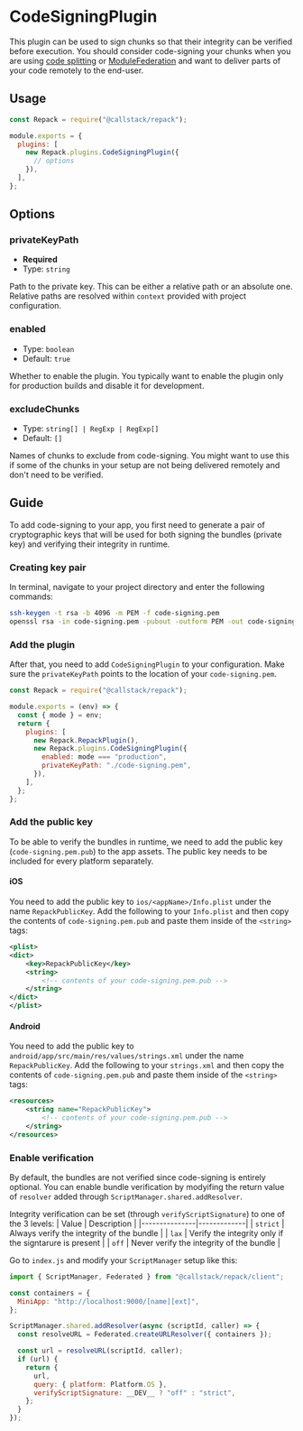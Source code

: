 # CodeSigningPlugin

This plugin can be used to sign chunks so that their integrity can be verified before execution. You should consider code-signing your chunks when you are using [code splitting](/docs/features/code-splitting) or [ModuleFederation](/docs/features/module-federation) and want to deliver parts of your code remotely to the end-user.

## Usage

```js title="rspack.config.cjs"
const Repack = require("@callstack/repack");

module.exports = {
  plugins: [
    new Repack.plugins.CodeSigningPlugin({
      // options
    }),
  ],
};
```

## Options

### privateKeyPath

- **Required**
- Type: `string`

Path to the private key. This can be either a relative path or an absolute one. Relative paths are resolved within `context` provided with project configuration.

### enabled

- Type: `boolean`
- Default: `true`

Whether to enable the plugin. You typically want to enable the plugin only for production builds and disable it for development.

### excludeChunks

- Type: `string[] | RegExp | RegExp[]`
- Default: `[]`

Names of chunks to exclude from code-signing. You might want to use this if some of the chunks in your setup are not being delivered remotely and don't need to be verified.

## Guide

To add code-signing to your app, you first need to generate a pair of cryptographic keys that will be used for both signing the bundles (private key) and verifying their integrity in runtime.

### Creating key pair

In terminal, navigate to your project directory and enter the following commands:

```bash
ssh-keygen -t rsa -b 4096 -m PEM -f code-signing.pem
openssl rsa -in code-signing.pem -pubout -outform PEM -out code-signing.pem.pub
```

### Add the plugin

After that, you need to add `CodeSigningPlugin` to your configuration. Make sure the `privateKeyPath` points to the location of your `code-signing.pem`.

```js title="rspack.config.cjs" {8-11}
const Repack = require("@callstack/repack");

module.exports = (env) => {
  const { mode } = env;
  return {
    plugins: [
      new Repack.RepackPlugin(),
      new Repack.plugins.CodeSigningPlugin({
        enabled: mode === "production",
        privateKeyPath: "./code-signing.pem",
      }),
    ],
  };
};
```

### Add the public key

To be able to verify the bundles in runtime, we need to add the public key (`code-signing.pem.pub`) to the app assets. The public key needs to be included for every platform separately.

#### iOS

You need to add the public key to `ios/<appName>/Info.plist` under the name `RepackPublicKey`. Add the following to your `Info.plist` and then copy the contents of `code-signing.pem.pub` and paste them inside of the `<string>` tags:

```xml title="Info.plist"
<plist>
<dict>
	<key>RepackPublicKey</key>
	<string>
        <!-- contents of your code-signing.pem.pub -->
	</string>
</dict>
</plist>
```

#### Android

You need to add the public key to `android/app/src/main/res/values/strings.xml` under the name `RepackPublicKey`. Add the following to your `strings.xml` and then copy the contents of `code-signing.pem.pub` and paste them inside of the `<string>` tags:

```xml title="strings.xml"
<resources>
	<string name="RepackPublicKey">
        <!-- contents of your code-signing.pem.pub -->
	</string>
</resources>
```

### Enable verification

By default, the bundles are not verified since code-signing is entirely optional. You can enable bundle verification by modyifing the return value of `resolver` added through `ScriptManager.shared.addResolver`.

Integrity verification can be set (through `verifyScriptSignature`) to one of the 3 levels:
| Value | Description |
|---------------|-------------|
| `strict` | Always verify the integrity of the bundle |
| `lax` | Verify the integrity only if the signtarure is present |
| `off` | Never verify the integrity of the bundle |

Go to `index.js` and modify your `ScriptManager` setup like this:

```js title="index.js" {17}
import { ScriptManager, Federated } from "@callstack/repack/client";

const containers = {
  MiniApp: "http://localhost:9000/[name][ext]",
};

ScriptManager.shared.addResolver(async (scriptId, caller) => {
  const resolveURL = Federated.createURLResolver({ containers });

  const url = resolveURL(scriptId, caller);
  if (url) {
    return {
      url,
      query: { platform: Platform.OS },
      verifyScriptSignature: __DEV__ ? "off" : "strict",
    };
  }
});
```
